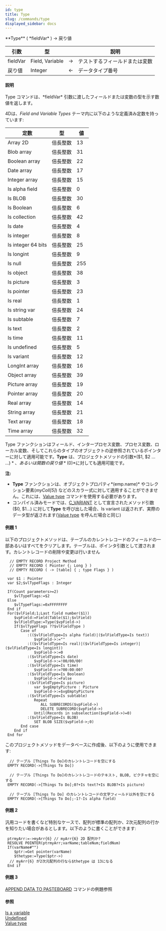 ```yaml
---
id: type
title: Type
slug: /commands/type
displayed_sidebar: docs
---
```


<!--REF #_command_.Type.Syntax-->**Type** ( *fieldVar* ) -> 戻り値<!-- END REF-->
<!--REF #_command_.Type.Params-->
| 引数 | 型 |  | 説明 |
| --- | --- | --- | --- |
| fieldVar | Field, Variable | &#8594;  | テストするフィールドまたは変数 |
| 戻り値 | Integer | &#8592; | データタイプ番号 |

<!-- END REF-->

#### 説明 

<!--REF #_command_.Type.Summary-->Type コマンドは、*fieldVar* 引数に渡したフィールドまたは変数の型を示す数値を返します。<!-- END REF-->

4Dは、*Field and Variable Types* テーマ内に以下のような定義済み定数を持っています:

| 定数                 | 型    | 値   |
| ------------------ | ---- | --- |
| Array 2D           | 倍長整数 | 13  |
| Blob array         | 倍長整数 | 31  |
| Boolean array      | 倍長整数 | 22  |
| Date array         | 倍長整数 | 17  |
| Integer array      | 倍長整数 | 15  |
| Is alpha field     | 倍長整数 | 0   |
| Is BLOB            | 倍長整数 | 30  |
| Is Boolean         | 倍長整数 | 6   |
| Is collection      | 倍長整数 | 42  |
| Is date            | 倍長整数 | 4   |
| Is integer         | 倍長整数 | 8   |
| Is integer 64 bits | 倍長整数 | 25  |
| Is longint         | 倍長整数 | 9   |
| Is null            | 倍長整数 | 255 |
| Is object          | 倍長整数 | 38  |
| Is picture         | 倍長整数 | 3   |
| Is pointer         | 倍長整数 | 23  |
| Is real            | 倍長整数 | 1   |
| Is string var      | 倍長整数 | 24  |
| Is subtable        | 倍長整数 | 7   |
| Is text            | 倍長整数 | 2   |
| Is time            | 倍長整数 | 11  |
| Is undefined       | 倍長整数 | 5   |
| Is variant         | 倍長整数 | 12  |
| LongInt array      | 倍長整数 | 16  |
| Object array       | 倍長整数 | 39  |
| Picture array      | 倍長整数 | 19  |
| Pointer array      | 倍長整数 | 20  |
| Real array         | 倍長整数 | 14  |
| String array       | 倍長整数 | 21  |
| Text array         | 倍長整数 | 18  |
| Time array         | 倍長整数 | 32  |

Type ファンクションはフィールド、インタープロセス変数、プロセス変数、ローカル変数、そしてこれらのタイプのオブジェクトの逆参照されているポインターに対して適用可能です。**Type** は、プロジェクトメソッドの引数*($1, $2 ... ${...})*、あるいは関数の戻り値*($0)*に対しても適用可能です。

**注:** 

* **Type** ファンクションは、オブジェクトプロパティ*(emp.name)* やコレクション要素(*myColl\[5\]*) などのスカラー式に対して適用することができません。これには、[Value type](value-type.md) コマンドを使用する必要があります。
* コンパイル済みモードでは、[C\_VARIANT](c-variant.md) として宣言されたメソッド引数($0, $1...) に対して**Type** を呼び出した場合、Is variant は返されず、実際のデータ型が返されます([Value type](value-type.md) を呼んだ場合と同じ)

#### 例題 1 

以下のプロジェクトメソッドは、テーブルのカレントレコードのフィールドの一部あるいはすべてをクリアします。テーブルは、ポインタ引数として渡されます。カレントレコードの削除や変更は行いません

```4d
  // EMPTY RECORD Project Method
  // EMPTY RECORD ( Pointer {; Long } )
  // EMPTY RECORD ( -> [table] { ; type Flags } )
 
 var $1 : Pointer
 var $2;$vlTypeFlags : Integer
 
 If(Count parameters>=2)
    $vlTypeFlags:=$2
 Else
    $vlTypeFlags:=0xFFFFFFFF
 End if
 For($vlField;1;Last field number($1))
    $vpField:=Field(Table($1);$vlField)
    $vlFieldType:=Type($vpField->)
    If($vlTypeFlags ??$vlFieldType )
       Case of
          :(($vlFieldType=Is alpha field)|($vlFieldType=Is text))
             $vpField->:=""
          :(($vlFieldType=Is real)|($vlFieldType=Is integer)|($vlFieldType=Is longint))
             $vpField->:=0
          :($vlFieldType=Is date)
             $vpField->:=!00/00/00!
          :($vlFieldType=Is time)
             $vpField->:=?00:00:00?
          :($vlFieldType=Is Boolean)
             $vpField->:=False
          :($vlFieldType=Is picture)
             var $vgEmptyPicture : Picture
             $vpField->:=$vgEmptyPicture
          :($vlFieldType=Is subtable)
             Repeat
                ALL SUBRECORDS($vpField->)
                DELETE SUBRECORD($vpField->)
             Until(Records in subselection($vpField->)=0)
          :($vlFieldType=Is BLOB)
             SET BLOB SIZE($vpField->;0)
       End case
    End if
 End for
```

  
このプロジェクトメソッドをデータベースに作成後、以下のように使用できます:

```4d
  // テーブル [Things To Do]のカレントレコードを空にする
 EMPTY RECORD(->[Things To Do])
 
  // テーブル [Things To Do]のカレントレコードのテキスト, BLOB, ピクチャを空にする
 EMPTY RECORD(->[Things To Do];0?+Is text?+Is BLOB?+Is picture)
 
  // テーブル [Things To Do] のカレントレコードの文字フィールド以外を空にする
 EMPTY RECORD(->[Things To Do];-1?-Is alpha field)
```

#### 例題 2 

汎用コードを書くなど特別なケースで、配列が標準の配列か、2次元配列の行かを知りたい場合があるとします。以下のように書くことができます:   
  
```4d
 ptrmyArr:=->myArr{6} // myArr{6} 2D 配列か?
 RESOLVE POINTER(ptrmyArr;varName;tableNum;fieldNum)
 If(varName#"")
    $ptr:=Get pointer(varName)
    $thetype:=Type($ptr->)
  // myArr{6} が2次元配列の行なら$thetype は 13になる
 End if
```

#### 例題 3 

[APPEND DATA TO PASTEBOARD](append-data-to-pasteboard.md "APPEND DATA TO PASTEBOARD") コマンドの例題参照

#### 参照 

[Is a variable](is-a-variable.md)  
[Undefined](undefined.md)  
[Value type](value-type.md)  